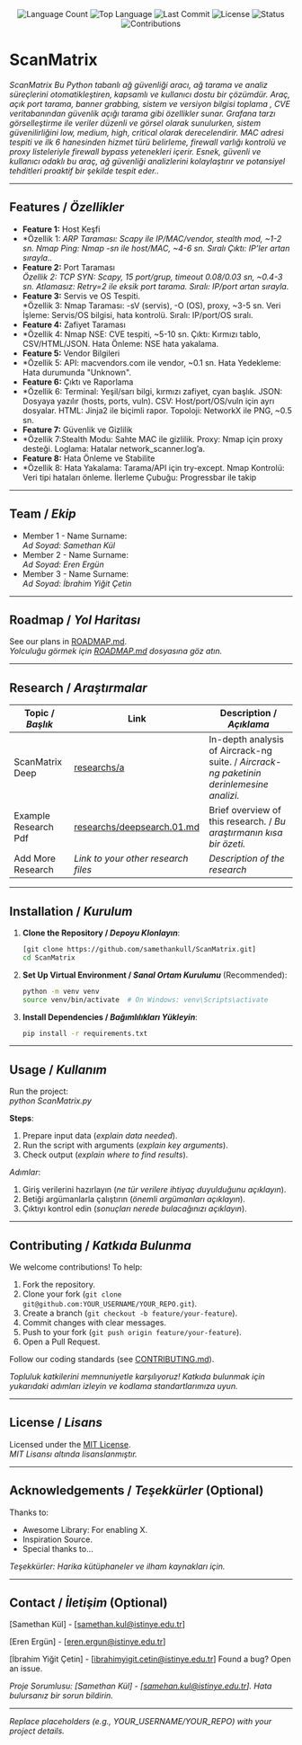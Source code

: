 <div align="center">
  <img src="https://img.shields.io/github/languages/count/keyvanarasteh/Project?style=flat-square&color=blueviolet" alt="Language Count">
  <img src="https://img.shields.io/github/languages/top/keyvanarasteh/Project?style=flat-square&color=1e90ff" alt="Top Language">
  <img src="https://img.shields.io/github/last-commit/keyvanarasteh/Project?style=flat-square&color=ff69b4" alt="Last Commit">
  <img src="https://img.shields.io/github/license/keyvanarasteh/Project?style=flat-square&color=yellow" alt="License">
  <img src="https://img.shields.io/badge/Status-Active-green?style=flat-square" alt="Status">
  <img src="https://img.shields.io/badge/Contributions-Welcome-brightgreen?style=flat-square" alt="Contributions">
</div>

# ScanMatrix
*ScanMatrix* 
*Bu Python tabanlı ağ güvenliği aracı, ağ tarama ve analiz süreçlerini otomatikleştiren, kapsamlı ve kullanıcı dostu bir çözümdür. Araç, açık port tarama, banner grabbing, sistem ve versiyon bilgisi toplama , CVE veritabanından güvenlik açığı tarama gibi özellikler sunar. Grafana tarzı görselleştirme ile veriler düzenli ve görsel olarak sunulurken, sistem güvenilirliğini low, medium, high, critical olarak derecelendirir. MAC adresi tespiti ve ilk 6 hanesinden hizmet türü belirleme, firewall varlığı kontrolü ve proxy listeleriyle firewall bypass yetenekleri içerir. Esnek, güvenli ve kullanıcı odaklı bu araç, ağ güvenliği analizlerini kolaylaştırır ve potansiyel tehditleri proaktif bir şekilde tespit eder..*

---

## Features / *Özellikler*

- **Feature 1:**  Host Keşfi
-  *Özellik 1: *ARP Taraması: Scapy ile IP/MAC/vendor, stealth mod, ~1-2 sn.
  Nmap Ping: Nmap -sn ile host/MAC, ~4-6 sn.
  Sıralı Çıktı: IP’ler artan sırayla..*
- **Feature 2:**  Port Taraması  
  *Özellik 2: TCP SYN: Scapy, 15 port/grup, timeout 0.08/0.03 sn, ~0.4-3 sn.
  Atlamasız: Retry=2 ile eksik port tarama.
Sıralı: IP/port artan sırayla.*
- **Feature 3:** Servis ve OS Tespiti.  
  *Özellik 3: Nmap Taraması: -sV (servis), -O (OS), proxy, ~3-5 sn.
  Veri İşleme: Servis/OS bilgisi, hata kontrolü.
  Sıralı: IP/port/OS sıralı.
- **Feature 4:**  Zafiyet Taraması
- *Özellik 4:  Nmap NSE: CVE tespiti, ~5-10 sn.
  Çıktı: Kırmızı tablo, CSV/HTML/JSON.
  Hata Önleme: NSE hata yakalama.  
- **Feature 5:**  Vendor Bilgileri 
- *Özellik 5: API: macvendors.com ile vendor, ~0.1 sn.
  Hata Yedekleme: Hata durumunda "Unknown".
- **Feature 6:**  Çıktı ve Raporlama
- *Özellik 6: Terminal: Yeşil/sarı bilgi, kırmızı zafiyet, cyan başlık.
    JSON: Dosyaya yazılır (hosts, ports, vuln).
    CSV: Host/port/OS/vuln için ayrı dosyalar.
    HTML: Jinja2 ile biçimli rapor.
    Topoloji: NetworkX ile PNG, ~0.5 sn.
- **Feature 7:**  Güvenlik ve Gizlilik
- *Özellik 7:Stealth Modu: Sahte MAC ile gizlilik.
  Proxy: Nmap için proxy desteği.
  Loglama: Hatalar network_scanner.log’a.
- **Feature 8:** Hata Önleme ve Stabilite
- *Özellik 8: Hata Yakalama: Tarama/API için try-except.
  Nmap Kontrolü: Veri tipi hataları önleme.
  İlerleme Çubuğu: Progressbar ile takip



---

## Team / *Ekip*

- Member 1 - Name Surname:  
  *Ad Soyad: Samethan Kül*
- Member 2 - Name Surname:   
  *Ad Soyad: Eren Ergün*
- Member 3 - Name Surname:  
  *Ad Soyad: İbrahim Yiğit Çetin*
---

## Roadmap / *Yol Haritası*

See our plans in [ROADMAP.md](ROADMAP.md).  
*Yolculuğu görmek için [ROADMAP.md](ROADMAP.md) dosyasına göz atın.*

---

## Research / *Araştırmalar*

| Topic / *Başlık*        | Link                                    | Description / *Açıklama*                        |
|-------------------------|-----------------------------------------|------------------------------------------------|
| ScanMatrix Deep      | [researchs/a](researchs/deepsearch.md) | In-depth analysis of Aircrack-ng suite. / *Aircrack-ng paketinin derinlemesine analizi.* |
| Example Research Pdf  | [researchs/deepsearch.01.md](researchs/deepsearch.01.md) | Brief overview of this research. / *Bu araştırmanın kısa bir özeti.* |
| Add More Research       | *Link to your other research files*     | *Description of the research*                  |

---

## Installation / *Kurulum*

1. **Clone the Repository / *Depoyu Klonlayın***:  
   ```bash
   [git clone https://github.com/samethankull/ScanMatrix.git]
   cd ScanMatrix
   ```

2. **Set Up Virtual Environment / *Sanal Ortam Kurulumu*** (Recommended):  
   ```bash
   python -m venv venv
   source venv/bin/activate  # On Windows: venv\Scripts\activate
   ```

3. **Install Dependencies / *Bağımlılıkları Yükleyin***:  
   ```bash
   pip install -r requirements.txt
   ```

---

## Usage / *Kullanım*

Run the project:  
*python ScanMatrix.py*



**Steps**:  
1. Prepare input data (*explain data needed*).  
2. Run the script with arguments (*explain key arguments*).  
3. Check output (*explain where to find results*).  

*Adımlar*:  
1. Giriş verilerini hazırlayın (*ne tür verilere ihtiyaç duyulduğunu açıklayın*).  
2. Betiği argümanlarla çalıştırın (*önemli argümanları açıklayın*).  
3. Çıktıyı kontrol edin (*sonuçları nerede bulacağınızı açıklayın*).

---

## Contributing / *Katkıda Bulunma*

We welcome contributions! To help:  
1. Fork the repository.  
2. Clone your fork (`git clone git@github.com:YOUR_USERNAME/YOUR_REPO.git`).  
3. Create a branch (`git checkout -b feature/your-feature`).  
4. Commit changes with clear messages.  
5. Push to your fork (`git push origin feature/your-feature`).  
6. Open a Pull Request.  

Follow our coding standards (see [CONTRIBUTING.md](CONTRIBUTING.md)).  

*Topluluk katkilerini memnuniyetle karşılıyoruz! Katkıda bulunmak için yukarıdaki adımları izleyin ve kodlama standartlarımıza uyun.*

---

## License / *Lisans*

Licensed under the [MIT License](LICENSE.md).  
*MIT Lisansı altında lisanslanmıştır.*

---

## Acknowledgements / *Teşekkürler* (Optional)

Thanks to:  
- Awesome Library: For enabling X.  
- Inspiration Source.  
- Special thanks to...  

*Teşekkürler: Harika kütüphaneler ve ilham kaynakları için.*

---

## Contact / *İletişim* (Optional)

[Samethan Kül] - [samethan.kul@istinye.edu.tr]

[Eren Ergün] - [eren.ergun@istinye.edu.tr] 

[İbrahim Yiğit Çetin] - [ibrahimyigit.cetin@istinye.edu.tr] 
Found a bug? Open an issue.  

*Proje Sorumlusu: [Samethan Kül] - [samehan.kul@istinye.edu.tr]. Hata bulursanız bir sorun bildirin.*

---

*Replace placeholders (e.g., YOUR_USERNAME/YOUR_REPO) with your project details.*

